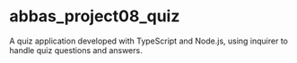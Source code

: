 # abbas_project08_quiz
A quiz application developed with TypeScript and Node.js, using inquirer to handle quiz questions and answers.
